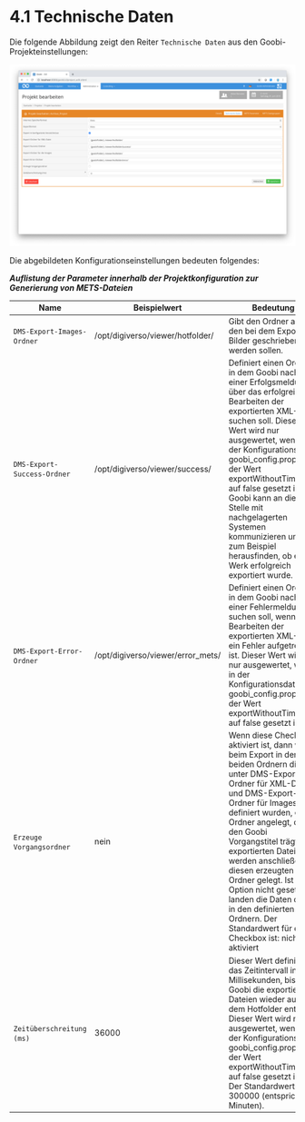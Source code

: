 # 4.1 Technische Daten

Die folgende Abbildung zeigt den Reiter `Technische Daten` aus den Goobi- Projekteinstellungen:

![Technische Daten der Projektkonfiguration](../../.gitbook/assets/30-79d.png)

Die abgebildeten Konfigurationseinstellungen bedeuten folgendes:

_**Auflistung der Parameter innerhalb der Projektkonfiguration zur Generierung von METS-Dateien**_

| **Name**                      |  **Beispielwert**                   |  **Bedeutung**                                                                                                                                                                                                                                                                                                                                                                                                                                                   |
| ----------------------------- | ----------------------------------- | ---------------------------------------------------------------------------------------------------------------------------------------------------------------------------------------------------------------------------------------------------------------------------------------------------------------------------------------------------------------------------------------------------------------------------------------------------------------- |
| `DMS-Export-Images-Ordner`    | /opt/digiverso/viewer/hotfolder/    | Gibt den Ordner an, in den bei dem Export die Bilder geschrieben werden sollen.                                                                                                                                                                                                                                                                                                                                                                                  |
| `DMS-Export-Success-Ordner`   | /opt/digiverso/viewer/success/      | Definiert einen Ordner, in dem Goobi nach einer Erfolgsmeldung über das erfolgreiche Bearbeiten der exportierten XML-Datei suchen soll. Dieser Wert wird nur ausgewertet, wenn in der Konfigurationsdatei goobi\_config.properties der Wert exportWithoutTimeLimit auf false gesetzt ist. Goobi kann an dieser Stelle mit nachgelagerten Systemen kommunizieren und so zum Beispiel herausfinden, ob ein Werk erfolgreich exportiert wurde.                      |
| `DMS-Export-Error-Ordner`     | /opt/digiverso/viewer/error\_mets/  | Definiert einen Ordner, in dem Goobi nach einer Fehlermeldung suchen soll, wenn beim Bearbeiten der exportierten XML-Datei ein Fehler aufgetreten ist. Dieser Wert wird nur ausgewertet, wenn in der Konfigurationsdatei goobi\_config.properties der Wert exportWithoutTimeLimit auf false gesetzt ist.                                                                                                                                                         |
| `Erzeuge Vorgangsordner`      | nein                                | Wenn diese Checkbox aktiviert ist, dann wird beim Export in den beiden Ordnern die unter DMS-Export-Ordner für XML-Datei und DMS-Export-Ordner für Images definiert wurden, ein Ordner angelegt, der den Goobi Vorgangstitel trägt. Die exportierten Dateien werden anschließend in diesen erzeugten Ordner gelegt. Ist diese Option nicht gesetzt, landen die Daten direkt in den definierten Ordnern. Der Standardwert für diese Checkbox ist: nicht aktiviert |
| `Zeitüberschreitung (ms)`     | 36000                               | Dieser Wert definiert das Zeitintervall in Millisekunden, bis Goobi die exportierten Dateien wieder aus dem Hotfolder entfernt. Dieser Wert wird nur ausgewertet, wenn in der Konfigurationsdatei goobi\_config.properties der Wert exportWithoutTimeLimit auf false gesetzt ist. Der Standardwert ist 300000 (entspricht 5 Minuten).                                                                                                                            |
